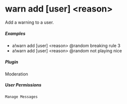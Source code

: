 # warn add [user] &lt;reason&gt;

Add a warning to a user.
			

##### Examples

* a!warn add [user] &lt;reason&gt; @random breaking rule 3
* a!warn add [user] &lt;reason&gt; @random not playing nice


##### Plugin
Moderation


##### User Permissions
`Manage Messages`